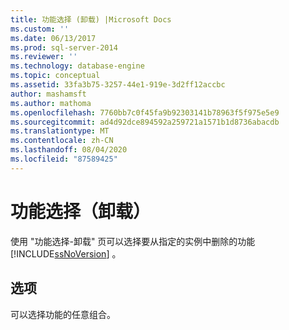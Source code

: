 ```yaml
---
title: 功能选择 (卸载) |Microsoft Docs
ms.custom: ''
ms.date: 06/13/2017
ms.prod: sql-server-2014
ms.reviewer: ''
ms.technology: database-engine
ms.topic: conceptual
ms.assetid: 33fa3b75-3257-44e1-919e-3d2ff12accbc
author: mashamsft
ms.author: mathoma
ms.openlocfilehash: 7760bb7c0f45fa9b92303141b78963f5f975e5e9
ms.sourcegitcommit: ad4d92dce894592a259721a1571b1d8736abacdb
ms.translationtype: MT
ms.contentlocale: zh-CN
ms.lasthandoff: 08/04/2020
ms.locfileid: "87589425"
---
```

# <a name="feature-selection-uninstall"></a>功能选择（卸载）
  使用 "功能选择-卸载" 页可以选择要从指定的实例中删除的功能 [!INCLUDE[ssNoVersion](../../includes/ssnoversion-md.md)] 。  
  
## <a name="options"></a>选项  
 可以选择功能的任意组合。  
  
  
